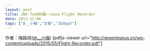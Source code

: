 ```yaml
---
layout: post
title: JDK 7u40利器——Java Flight Recorder
date: 2013-11-06
tags: ["@__小梅","文章","活动ppt"]
---
```


作者：梅路峣([@__小梅](http://weibo.com/u/1063244843))
[pdfjs-viewer url="http://greenteajug.cn/wp-content/uploads/2015/05/Flight-Recorder.pdf"]